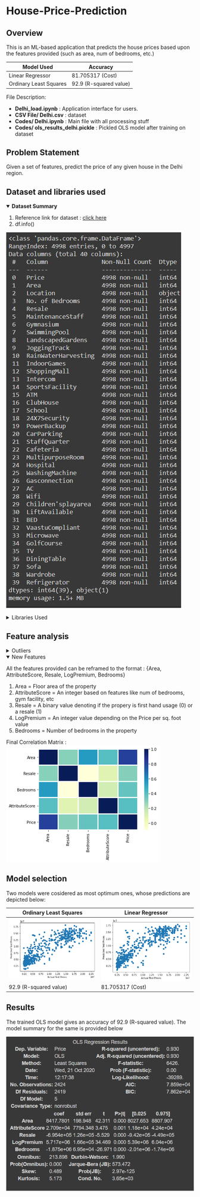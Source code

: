 # House-Price-Prediction
[]()

## Overview
This is an ML-based application that predicts the house prices based upon the features provided (such as area, num of bedrooms, etc.)

Model Used | Accuracy
------------ | -------------
Linear Regressor | 81.705317 (Cost)
Ordinary Least Squares | 92.9 (R-squared value)

File Description:
- **Delhi_load.ipynb** : Application interface for users.
- **CSV File/ Delhi.csv** : dataset
- **Codes/ Delhi.ipynb** : Main file with all processing stuff
- **Codes/ ols_results_delhi.pickle** : Pickled OLS model after training on dataset

## Problem Statement
Given a set of features, predict the price of any given house in the Delhi region.

## Dataset and libraries used

<details open>
  <summary><b>Dataset Summary</b></summary>
  
  
  1. Reference link for dataset : [click here]()
  2. df.info()
  
  ![Image for datafraame summary](https://github.com/Shubhamag12/House-Price-Prediction/blob/main/Images/Dataframe_infpo.png)
</details>

<details>
  <summary>Libraries Used</summary>
  
  1. [Pandas](https://pandas.pydata.org/)
  2. [Statsmodel](https://www.statsmodels.org/)
  3. [Sklearn](https://scikit-learn.org/)
  4. [Numpy](https://numpy.org/)
  5. [Seaborn](https://seaborn.pydata.org/)
  6. [Matplotlib](https://matplotlib.org/)
  7. [Google.colab](https://colab.research.google.com/)
</details>

## Feature analysis

<details>
  <summary>Outliers</summary>
  
  1. Price
  
  Raw Data
  ![Price_outliers](https://github.com/Shubhamag12/House-Price-Prediction/blob/main/Images/Price_outliers.png)
  Rectified Data
  ![Corrected Price](https://github.com/Shubhamag12/House-Price-Prediction/blob/main/Images/Corrected_Price_outliers.png)
  
  2. Area
  
  Raw Data
  ![Area Outliers](https://github.com/Shubhamag12/House-Price-Prediction/blob/main/Images/Area_outliers.png)
  Rectified Data
  ![Corrected Area](https://github.com/Shubhamag12/House-Price-Prediction/blob/main/Images/Corrected_Area_outliers.png)
  
  3. Price per sq. foot
  
  Raw Data
  ![Price/ Sq. foot Outliers](https://github.com/Shubhamag12/House-Price-Prediction/blob/main/Images/Price-per-area_outliers.png)
  Rectified Data
  ![Corrected Price/ Sq. foot](https://github.com/Shubhamag12/House-Price-Prediction/blob/main/Images/Corrected_Price-per-area_outliers.png)
  
</details>

<details open>
  <summary>New Features</summary>
  
  All the features provided can be reframed to the format : {Area, AttributeScore, Resale, LogPremium, Bedrooms}
  1. Area = <int> Floor area of the property
  2. AttributeScore = <int> An integer based on features like num of bedrooms, gym facility, etc
  3. Resale = <int> A binary value denoting if the propery is first hand usage (0) or a resale (1)
  4. LogPremium = <int> An integer value depending on the Price per sq. foot value
  5. Bedrooms = <int> Number of bedrooms in the property
</details>

Final Correlation Matrix :
![Plot of Correlation Matrix](https://github.com/Shubhamag12/House-Price-Prediction/blob/main/Images/correlation_matrix.png)

## Model selection
Two models were cosidered as most optimum ones, whose predictions are depicted below:

Ordinary Least Squares | Linear Regressor
------------ | -------------
![OLS Plot](https://github.com/Shubhamag12/House-Price-Prediction/blob/main/Images/ols_model_prediction_plots.png) | ![Linear Regression Plot](https://github.com/Shubhamag12/House-Price-Prediction/blob/main/Images/linear_regression_model_prediction.png)
92.9 (R-squared value) | 81.705317 (Cost)


## Results
The trained OLS model gives an accuracy of 92.9 (R-squared value). The model summary for the same is provided below

![OLS Model Summary](https://github.com/Shubhamag12/House-Price-Prediction/blob/main/Images/OLS_model_Summary.png)
